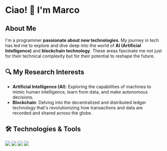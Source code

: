 # Ciao! 👋 I'm Marco

## About Me
I'm a programmer **passionate about new technologies**. My journey in tech has led me to explore and dive deep into the world of **AI (Artificial Intelligence)** and **blockchain technology**. These areas fascinate me not just for their technical complexity but for their potential to reshape the future.

## 🔍 My Research Interests
- **Artificial Intelligence (AI)**: Exploring the capabilities of machines to mimic human intelligence, learn from data, and make autonomous decisions.
- **Blockchain**: Delving into the decentralized and distributed ledger technology that's revolutionizing how transactions and data are recorded and shared across the globe.

## 🛠️ Technologies & Tools
![](https://img.shields.io/badge/Code-JavaScript-yellow)
![](https://img.shields.io/badge/Code-Python-blue)
![](https://img.shields.io/badge/Technology-Blockchain-brightgreen)
![](https://img.shields.io/badge/Field-AI-lightgrey)
<!--
**Toffy13/Toffy13** is a ✨ _special_ ✨ repository because its `README.md` (this file) appears on your GitHub profile.

Here are some ideas to get you started:

- 🔭 I’m currently working on ...
- 🌱 I’m currently learning ...
- 👯 I’m looking to collaborate on ...
- 🤔 I’m looking for help with ...
- 💬 Ask me about ...
- 📫 How to reach me: ...
- 😄 Pronouns: ...
- ⚡ Fun fact: ...
-->
